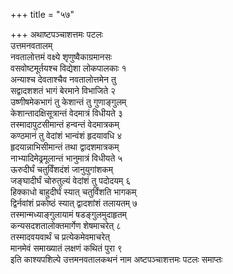 +++
title = "५७"

+++
अथाष्टपञ्चाशत्तमः पटलः  
उत्तमनवतालम्  
नवतालोत्तमं वक्ष्ये शृणुष्वैकाग्रमानसः  
वसवोष्टमूर्तयश्च विद्येशा लोकपालकाः १  
अन्याश्च देवताश्चैव नवतालोत्तमेन तु  
सद्वादशशतं भागं बेरमाने विभाजिते २  
उष्णीषमेकभागं तु केशान्तं तु गुणाङ्गुलम्  
केशान्तादक्षिसूत्रान्तं वेदमात्रं विधीयते ३  
तस्मादापुटसीमान्तं हन्वन्तं वेदमात्रकम्  
कण्ठमानं तु वेदांशं भान्वंशं हृदयावधि ४  
हृदयान्नाभिसीमान्तं तथा द्वादशमात्रकम्  
नाभ्यादिमेढ्रमूलान्तं भानुमात्रं विधीयते ५  
ऊरुदीर्घं चतुर्विंशदंशं जानुयुगांशकम्  
जङ्घादीर्घं चोरुतुल्यं वेदांशं तु पदोदयम् ६  
हिक्काधो बाहुदीर्घं स्यात् चतुर्विंशति भागकम्  
द्विर्नवांशं प्रकोष्ठं स्यात् द्वादशांशं तलायतम् ७  
तस्मान्मध्याङ्गुलायामं षडङ्गुलमुदाहृतम्  
कन्यसदशतालोक्तमार्गेण शेषमाचरेत् ८  
तस्मादवयवार्थं च प्रत्येकमेवमाचरेत्  
मानमेवं समाख्यातं लक्षणं कथितं पुरा ९  
इति काश्यपशिल्पे उत्तमनवतालकथनं नाम अष्टपञ्चाशत्तमः पटलः समाप्तः  
   
